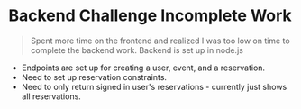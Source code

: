 # Backend Challenge Incomplete Work

> Spent more time on the frontend and realized I was too low on time to complete the backend work. Backend is set up in node.js

- Endpoints are set up for creating a user, event, and a reservation.
- Need to set up reservation constraints.
- Need to only return signed in user's reservations - currently just shows all reservations.
